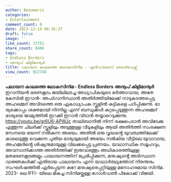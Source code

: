 ```yaml
---
author: Beaumaris
categories:
- Entertainment
comment_count: 0
date: 2023-12-14 06:35:27
draft: false
image: ''
like_count: 72751
share_count: 8466
tags:
- Endless Borders
- അനൂപ് കിളിമാനൂർ
title: പലായന കാലത്തെ ലോകസിനിമ - എൻഡ്‌ലെസ് ബോർഡേഴ്സ്
view_count: 922748
---
```


**പലായന കാലത്തെ ലോകസിനിമ - Endless Borders** **അനൂപ് കിളിമാനൂർ** ഇറാനിയൻ ഭരണകൂടം ജയിലിലടച്ച അധ്യാപികയുടെ ഭർത്താവായ, അതേ കേസിൽ ഇറാൻ- അഫ്ഗാനിസ്ഥാൻ അതിർത്തിയിലേക്ക് നാടുകടത്തപ്പെട്ട അഹമ്മെദ് അവിടത്തെ ഒരു ഏകാധ്യാപക സ്കൂളിൽ കുട്ടികളെ പഠിപ്പിക്കുന്നു. ഭാ ര്യക്കൊപ്പം ശക്തമായി നിന്നില്ല എന്ന് ബന്ധുക്കൾ കുറ്റപ്പെടുത്തുന്ന അഹമ്മെദ് ഭാര്യയെ ജാമ്യത്തിൽ ഇറക്കി ഇറാൻ വിടാൻ തയ്യാറെടുക്കുന്നു. https://youtu.be/gr6U6-APWJc താലിബാനിൽ നിന്ന് രക്ഷപെടാൻ അവിടേക്കു എത്തുന്ന ചിലർക്ക് സ്കൂളിലും അടുത്തുള്ള വീടുകളിലും ആയി അതിർത്തി സംരക്ഷണ സേനയെ ഭയന്ന് നൽകുന്ന അഭയം. അതിൽ ഒരു വൃദ്ധൻ്റെ യുവത്വത്തിലേക്ക് കാലെടുത്തു വെക്കുന്ന പുതിയ ഭാര്യയുമായി അഭയം നൽകിയ വീട്ടിലെ യുവാവായ, അഹമ്മദിൻ്റെ ശിഷ്യനുമായുള്ള വിലക്കപ്പെട്ട പ്രണയം. യാഥാസ്ഥിക സമൂഹവും, അവസാനിക്കാത്ത അതിർത്തിക്ക് ഇരുവശത്തും അധികാരത്തിലുള്ള മതഭരണകൂടങ്ങളും പാലായനത്തിന് പ്രേരിപ്പിക്കുന്ന, മനുഷ്യൻ്റെ അടിസ്ഥാന വാജ്ഞകൾക്ക് എതിരായ പാലായനം എന്ന യാഥാർത്ഥ്യത്തോട് നിരന്തരം സംഘർഷത്തിൽ ഏർപ്പെടുന്ന കുറേ മനുഷ്യരെപ്പറ്റിയുള്ള മനോഹരമായ സിനിമ. 2023- ലെ IFFI- യിലെ മികച്ച സിനിമയ്ക്കുള്ള ഗോൾഡൺ പീകോക്ക് വിജയി.